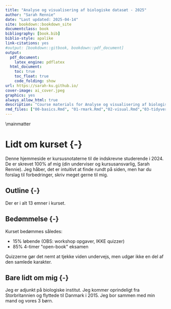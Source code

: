 ```yaml
--- 
title: "Analyse og visualisering af biologiske datasæt - 2025"
author: "Sarah Rennie"
date: "Last updated: 2025-04-14"
site: bookdown::bookdown_site
documentclass: book
bibliography: [book.bib]
biblio-style: apalike
link-citations: yes
#output: [bookdown::gitbook, bookdown::pdf_document]
output: 
  pdf_document:
    latex_engine: pdflatex
  html_document:
    toc: true
    toc_float: true
    code_folding: show
url: https://sarah-ku.github.io/
cover-image: ai_cover.jpeg
graphics: yes
always_allow_html: true
description: "Course materials for Analyse og visualisering af biologiske datasæt 2024"
rmd_files: ["00-basics.Rmd", "01-rmark.Rmd","02-visual.Rmd","03-tidyverse.Rmd"]
---
```






\mainmatter



# Lidt om kurset {-}

Denne hjemmeside er kursusnotaterne til de indskrevne studerende i 2024. De er skrevet 100% af mig (din underviser og kursusansvarlig, Sarah Rennie). Jeg håber, det er intuitivt at finde rundt på siden, men har du forslag til forbedringer, skriv meget gerne til mig.

## Outline {-}

Der er i alt 13 emner i kurset.

## Bedømmelse {-}

Kurset bedømmes således:

* 15% løbende (OBS: workshop opgaver, IKKE quizzer)
* 85% 4-timer "open-book" eksamen

Quizzerne gør det nemt at tjekke viden undervejs, men udgør ikke en del af den samlede karakter.

## Bare lidt om mig {-}

Jeg er adjunkt på biologiske institut. Jeg kommer oprindeligt fra Storbritannien og flyttede til Danmark i 2015. Jeg bor sammen med min mand og vores 3 børn.
